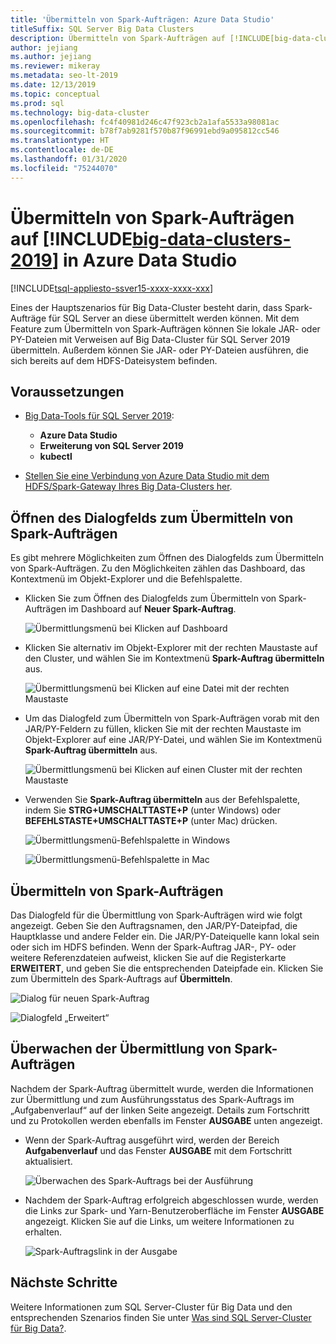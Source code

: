 ```yaml
---
title: 'Übermitteln von Spark-Aufträgen: Azure Data Studio'
titleSuffix: SQL Server Big Data Clusters
description: Übermitteln von Spark-Aufträgen auf [!INCLUDE[big-data-clusters-2019](../includes/ssbigdataclusters-ss-nover.md)] in Azure Data Studio
author: jejiang
ms.author: jejiang
ms.reviewer: mikeray
ms.metadata: seo-lt-2019
ms.date: 12/13/2019
ms.topic: conceptual
ms.prod: sql
ms.technology: big-data-cluster
ms.openlocfilehash: fc4f40981d246c47f923cb2a1afa5533a98081ac
ms.sourcegitcommit: b78f7ab9281f570b87f96991ebd9a095812cc546
ms.translationtype: HT
ms.contentlocale: de-DE
ms.lasthandoff: 01/31/2020
ms.locfileid: "75244070"
---
```

# <a name="submit-spark-jobs-on-big-data-clusters-2019-in-azure-data-studio"></a>Übermitteln von Spark-Aufträgen auf [!INCLUDE[big-data-clusters-2019](../includes/ssbigdataclusters-ss-nover.md)] in Azure Data Studio

[!INCLUDE[tsql-appliesto-ssver15-xxxx-xxxx-xxx](../includes/tsql-appliesto-ssver15-xxxx-xxxx-xxx.md)]

Eines der Hauptszenarios für Big Data-Cluster besteht darin, dass Spark-Aufträge für SQL Server an diese übermittelt werden können. Mit dem Feature zum Übermitteln von Spark-Aufträgen können Sie lokale JAR- oder PY-Dateien mit Verweisen auf Big Data-Cluster für SQL Server 2019 übermitteln. Außerdem können Sie JAR- oder PY-Dateien ausführen, die sich bereits auf dem HDFS-Dateisystem befinden. 

## <a name="prerequisites"></a>Voraussetzungen

- [Big Data-Tools für SQL Server 2019](deploy-big-data-tools.md):
   - **Azure Data Studio**
   - **Erweiterung von SQL Server 2019**
   - **kubectl**

- [Stellen Sie eine Verbindung von Azure Data Studio mit dem HDFS/Spark-Gateway Ihres Big Data-Clusters her](connect-to-big-data-cluster.md).

## <a name="open-spark-job-submission-dialog"></a>Öffnen des Dialogfelds zum Übermitteln von Spark-Aufträgen

Es gibt mehrere Möglichkeiten zum Öffnen des Dialogfelds zum Übermitteln von Spark-Aufträgen. Zu den Möglichkeiten zählen das Dashboard, das Kontextmenü im Objekt-Explorer und die Befehlspalette.

- Klicken Sie zum Öffnen des Dialogfelds zum Übermitteln von Spark-Aufträgen im Dashboard auf **Neuer Spark-Auftrag**.

    ![Übermittlungsmenü bei Klicken auf Dashboard](./media/submit-spark-job/new-spark-job.png)

- Klicken Sie alternativ im Objekt-Explorer mit der rechten Maustaste auf den Cluster, und wählen Sie im Kontextmenü **Spark-Auftrag übermitteln** aus.

    ![Übermittlungsmenü bei Klicken auf eine Datei mit der rechten Maustaste](./media/submit-spark-job/submit-spark-job-1.png)


- Um das Dialogfeld zum Übermitteln von Spark-Aufträgen vorab mit den JAR/PY-Feldern zu füllen, klicken Sie mit der rechten Maustaste im Objekt-Explorer auf eine JAR/PY-Datei, und wählen Sie im Kontextmenü **Spark-Auftrag übermitteln** aus.  

    ![Übermittlungsmenü bei Klicken auf einen Cluster mit der rechten Maustaste](./media/submit-spark-job/submit-spark-job.png)

- Verwenden Sie **Spark-Auftrag übermitteln** aus der Befehlspalette, indem Sie **STRG+UMSCHALTTASTE+P** (unter Windows) oder **BEFEHLSTASTE+UMSCHALTTASTE+P** (unter Mac) drücken.

    ![Übermittlungsmenü-Befehlspalette in Windows](./media/submit-spark-job/submit-spark-job-3.png)

    ![Übermittlungsmenü-Befehlspalette in Mac](./media/submit-spark-job/submit-spark-job-4.png)
  
 
## <a name="submit-spark-job"></a>Übermitteln von Spark-Aufträgen 

Das Dialogfeld für die Übermittlung von Spark-Aufträgen wird wie folgt angezeigt. Geben Sie den Auftragsnamen, den JAR/PY-Dateipfad, die Hauptklasse und andere Felder ein. Die JAR/PY-Dateiquelle kann lokal sein oder sich im HDFS befinden. Wenn der Spark-Auftrag JAR-, PY- oder weitere Referenzdateien aufweist, klicken Sie auf die Registerkarte **ERWEITERT**, und geben Sie die entsprechenden Dateipfade ein. Klicken Sie zum Übermitteln des Spark-Auftrags auf **Übermitteln**.

![Dialog für neuen Spark-Auftrag](./media/submit-spark-job/submit-spark-job-section.png)

![Dialogfeld „Erweitert“](./media/submit-spark-job/submit-spark-job-section-1.png)

## <a name="monitor-spark-job-submission"></a>Überwachen der Übermittlung von Spark-Aufträgen

Nachdem der Spark-Auftrag übermittelt wurde, werden die Informationen zur Übermittlung und zum Ausführungsstatus des Spark-Auftrags im „Aufgabenverlauf“ auf der linken Seite angezeigt. Details zum Fortschritt und zu Protokollen werden ebenfalls im Fenster **AUSGABE** unten angezeigt.

- Wenn der Spark-Auftrag ausgeführt wird, werden der Bereich **Aufgabenverlauf** und das Fenster **AUSGABE** mit dem Fortschritt aktualisiert.

    ![Überwachen des Spark-Auftrags bei der Ausführung](./media/submit-spark-job/monitor-spark-job-submission.png)

- Nachdem der Spark-Auftrag erfolgreich abgeschlossen wurde, werden die Links zur Spark- und Yarn-Benutzeroberfläche im Fenster **AUSGABE** angezeigt. Klicken Sie auf die Links, um weitere Informationen zu erhalten.

    ![Spark-Auftragslink in der Ausgabe](./media/submit-spark-job/monitor-spark-job-submission-2.png)

## <a name="next-steps"></a>Nächste Schritte

Weitere Informationen zum SQL Server-Cluster für Big Data und den entsprechenden Szenarios finden Sie unter [Was sind SQL Server-Cluster für Big Data?](big-data-cluster-overview.md).
